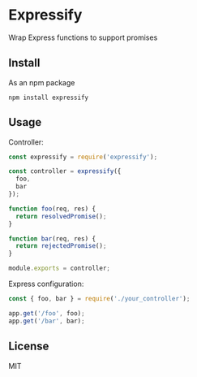 # Expressify

Wrap Express functions to support promises

## Install

As an npm package

```
npm install expressify
```

## Usage

Controller:

```js
const expressify = require('expressify');

const controller = expressify({
  foo,
  bar
});

function foo(req, res) {
  return resolvedPromise();
}

function bar(req, res) {
  return rejectedPromise();
}

module.exports = controller;
```

Express configuration:

```js
const { foo, bar } = require('./your_controller');

app.get('/foo', foo);
app.get('/bar', bar);
```

## License

MIT

